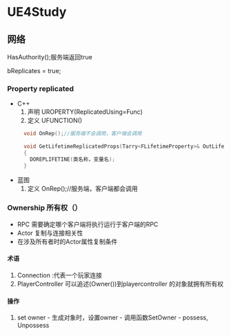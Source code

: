 # UE4Study
## 网络
HasAuthority();服务端返回true

bReplicates = true;
### Property replicated
- C++
  1. 声明
    UROPERTY(ReplicatedUsing=Func)
  2. 定义
    UFUNCTION()
  ```c++  
    void OnRep();//服务端不会调用，客户端会调用
    
    void GetLifetimeReplicatedProps(Tarry<FLifetimeProperty>& OutLifetimeProps) const;
    {
      DOREPLIFETINE(类名称，变量名);
    }
  ```
- 蓝图
  1. 定义
    OnRep();//服务端，客户端都会调用

### Ownership 所有权（）
  - RPC 需要确定哪个客户端将执行运行于客户端的RPC
  - Actor 复制与连接相关性
  - 在涉及所有者时的Actor属性复制条件
#### 术语
  
  1. Connection :代表一个玩家连接
  2. PlayerController 
  可以追述(Owner())到playercontroller 的对象就拥有所有权

#### 操作
  1. set owner
    - 生成对象时，设置owner
    - 调用函数SetOwner
    - possess, Unpossess 
  
  
